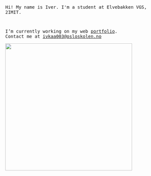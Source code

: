 <samp>
  <p>Hi! My name is Iver. I'm a student at Elvebakken VGS, 2IMIT.</p>
  <br>
  
  I’m currently working on my web [portfolio](https://github.com/ivermoka/portfolio). <br>Contact me at ivkaa003@osloskolen.no  
</samp>

<img width="400" src="https://quotes-github-readme.vercel.app/api?type=vertical&theme=radical" />

